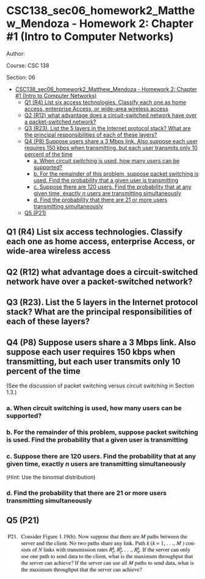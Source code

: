 # CSC138_sec06_homework2_Matthew_Mendoza - Homework 2: Chapter #1 (Intro to Computer Networks)

Author:

Course: CSC 138

Section: 06

- [CSC138_sec06_homework2_Matthew_Mendoza - Homework 2: Chapter #1 (Intro to Computer Networks)](#csc138_sec06_homework2_matthew_mendoza---homework-2-chapter-1-intro-to-computer-networks)
  - [Q1 (R4) List six access technologies. Classify each one as home access, enterprise Access, or wide-area wireless access](#q1-r4-list-six-access-technologies-classify-each-one-as-home-access-enterprise-access-or-wide-area-wireless-access)
  - [Q2 (R12) what advantage does a circuit-switched network have over a packet-switched network?](#q2-r12-what-advantage-does-a-circuit-switched-network-have-over-a-packet-switched-network)
  - [Q3 (R23). List the 5 layers in the Internet protocol stack? What are the principal responsibilities of each of these layers?](#q3-r23-list-the-5-layers-in-the-internet-protocol-stack-what-are-the-principal-responsibilities-of-each-of-these-layers)
  - [Q4 (P8) Suppose users share a 3 Mbps link. Also suppose each user requires 150 kbps when transmitting, but each user transmits only 10 percent of the time](#q4-p8-suppose-users-share-a-3-mbps-link-also-suppose-each-user-requires-150-kbps-when-transmitting-but-each-user-transmits-only-10-percent-of-the-time)
    - [a. When circuit switching is used, how many users can be supported?](#a-when-circuit-switching-is-used-how-many-users-can-be-supported)
    - [b. For the remainder of this problem, suppose packet switching is used. Find the probability that a given user is transmitting](#b-for-the-remainder-of-this-problem-suppose-packet-switching-is-used-find-the-probability-that-a-given-user-is-transmitting)
    - [c. Suppose there are 120 users. Find the probability that at any given time, exactly _n_ users are transmitting simultaneously](#c-suppose-there-are-120-users-find-the-probability-that-at-any-given-time-exactly-n-users-are-transmitting-simultaneously)
    - [d. Find the probability that there are 21 or more users transmitting simultaneously](#d-find-the-probability-that-there-are-21-or-more-users-transmitting-simultaneously)
  - [Q5 (P21)](#q5-p21)

## Q1 (R4) List six access technologies. Classify each one as home access, enterprise Access, or wide-area wireless access

## Q2 (R12) what advantage does a circuit-switched network have over a packet-switched network?

## Q3 (R23). List the 5 layers in the Internet protocol stack? What are the principal responsibilities of each of these layers?

## Q4 (P8) Suppose users share a 3 Mbps link. Also suppose each user requires 150 kbps when transmitting, but each user transmits only 10 percent of the time

(See the discussion of packet switching versus circuit switching in Section 1.3.)

### a. When circuit switching is used, how many users can be supported?

### b. For the remainder of this problem, suppose packet switching is used. Find the probability that a given user is transmitting

### c. Suppose there are 120 users. Find the probability that at any given time, exactly _n_ users are transmitting simultaneously

(_Hint_: Use the binomial distribution)

### d. Find the probability that there are 21 or more users transmitting simultaneously

## Q5 (P21)

![Question 5 Part 21](assignment-images/homework2-question5-part21.png)
